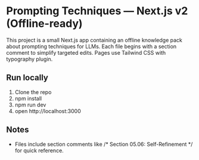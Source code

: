 # Prompting Techniques — Next.js v2 (Offline-ready)

This project is a small Next.js app containing an offline knowledge pack about prompting techniques for LLMs.
Each file begins with a section comment to simplify targeted edits. Pages use Tailwind CSS with typography plugin.

## Run locally
1. Clone the repo
2. npm install
3. npm run dev
4. open http://localhost:3000

## Notes
- Files include section comments like /* Section 05.06: Self-Refinement */ for quick reference.

